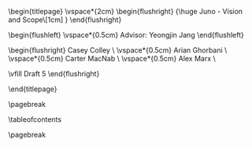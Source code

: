 \begin{titlepage}
  \vspace*{2cm}
  \begin{flushright}
  {\huge
    Juno - Vision and Scope\\[1cm]
  }
  \end{flushright}

  \begin{flushleft}
    \vspace*{0.5cm}
    Advisor: Yeongjin Jang
  \end{flushleft}
  
  \begin{flushright}
  Casey Colley \\
  \vspace*{0.5cm}
  Arian Ghorbani \\
  \vspace*{0.5cm}
  Carter MacNab \\
  \vspace*{0.5cm}
  Alex Marx \\

  \vfill
  Draft 5
  \end{flushright}

\end{titlepage}

\pagebreak

\tableofcontents

\pagebreak
 